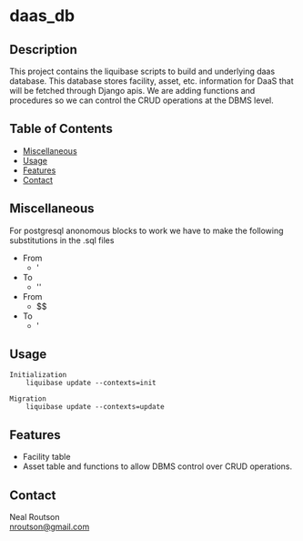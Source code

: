 # daas_db

## Description

This project contains the liquibase scripts to build and underlying daas database.  This database stores facility, asset, etc. information for DaaS that will be fetched through Django apis.  We are adding functions and procedures so we can control the CRUD operations at the DBMS level.


## Table of Contents

- [Miscellaneous](#miscellaneous)
- [Usage](#usage)
- [Features](#features)
- [Contact](#contact)

## Miscellaneous
For postgresql anonomous blocks to work we have to make the following substitutions in the .sql files

- From
  - '
- To
  - ''
- From
  - \$$
- To
  - '

## Usage
    Initialization
        liquibase update --contexts=init

    Migration
        liquibase update --contexts=update


## Features
- Facility table
- Asset table and functions to allow DBMS control over CRUD operations.

## Contact
Neal Routson  
nroutson@gmail.com
